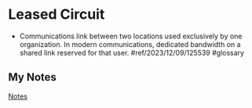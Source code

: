 # Leased Circuit
- Communications link between two locations used exclusively by one organization. In modern communications, dedicated bandwidth on a shared link reserved for that user. #ref/2023/12/09/125539 #glossary 
## My Notes
[Notes](mynotes/leased-circuit-notes.md)
